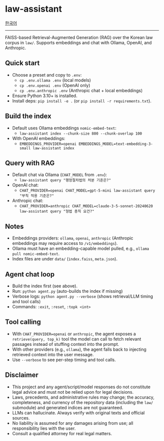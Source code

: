 # law-assistant

[한국어](README.ko.md)

---

FAISS-based Retrieval-Augmented Generation (RAG) over the Korean law corpus in `law/`.
Supports embeddings and chat with Ollama, OpenAI, and Anthropic.

## Quick start

- Choose a preset and copy to `.env`:
  - `cp .env.ollama .env` (local models)
  - `cp .env.openai .env` (OpenAI only)
  - `cp .env.anthropic .env` (Anthropic chat + local embeddings)
- Ensure Python 3.10+ is installed.
- Install deps: `pip install -e .` (or `pip install -r requirements.txt`).

## Build the index

- Default uses Ollama embeddings `nomic-embed-text`:
  - `law-assistant index --chunk-size 800 --chunk-overlap 100`
- With OpenAI embeddings:
  - `EMBEDDINGS_PROVIDER=openai EMBEDDINGS_MODEL=text-embedding-3-small law-assistant index`

## Query with RAG

- Default chat via Ollama (`CHAT_MODEL` from `.env`):
  - `law-assistant query "행정절차법의 처분 기준은?"`
- OpenAI chat:
  - `CHAT_PROVIDER=openai CHAT_MODEL=gpt-5-mini law-assistant query "부칙 적용 기준은?"`
- Anthropic chat:
  - `CHAT_PROVIDER=anthropic CHAT_MODEL=claude-3-5-sonnet-20240620 law-assistant query "형법 총칙 요건?"`

## Notes

- Embeddings providers: `ollama`, `openai`, `anthropic` (Anthropic embeddings may require access to `/v1/embeddings`).
- Ollama must have an embedding-capable model pulled, e.g., `ollama pull nomic-embed-text`.
- Index files are under `data/` (`index.faiss`, `meta.json`).

## Agent chat loop

- Build the index first (see above).
- Run: `python agent.py` (auto-builds the index if missing)
- Verbose logs: `python agent.py --verbose` (shows retrieval/LLM timing and tool calls)
- Commands: `:exit`, `:reset`, `:topk <int>`

## Tool calling

- With `CHAT_PROVIDER=openai` or `anthropic`, the agent exposes a `retrieve(query, top_k)` tool the model can call to fetch relevant passages instead of stuffing context into the prompt.
- With other providers (e.g., `ollama`), the agent falls back to injecting retrieved context into the user message.
- Use `--verbose` to see per-step timing and tool calls.

## Disclaimer

- This project and any agent/script/model responses do not constitute legal advice and must not be relied upon for legal decisions.
- Laws, precedents, and administrative rules may change; the accuracy, completeness, and currency of the repository data (including the `law/` submodule) and generated indices are not guaranteed.
- LLMs can hallucinate. Always verify with original texts and official sources.
- No liability is assumed for any damages arising from use; all responsibility lies with the user.
- Consult a qualified attorney for real legal matters.
